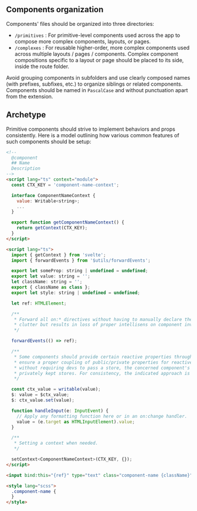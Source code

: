 ## Components organization

Components' files should be organized into three directories:

- `/primitives` : For primitive-level components used across the app to compose more complex components, layouts, or
  pages.
- `/complexes` : For reusable higher-order, more complex components used across multiple layouts / pages / components.
  Complex component compositions specific to a layout or page should be placed to its side, inside the route folder.

Avoid grouping components in subfolders and use clearly composed names (with prefixes, subfixes, etc.) to organize
siblings or related components. Components should be named in `PascalCase` and without punctuation apart from the
extension.

## Archetype

Primitive components should strive to implement behaviors and props consistently. Here is a model outlining how various
common features of such components should be setup:

```html
<!--
  @component
  ## Name
  Description
-->
<script lang="ts" context="module">
  const CTX_KEY = 'component-name-context';

  interface ComponentNameContext {
    value: Writable<string>;
    ...
  }

  export function getComponentNameContext() {
    return getContext(CTX_KEY);
  }
</script>

<script lang="ts">
  import { getContext } from 'svelte';
  import { forwardEvents } from '$utils/forwardEvents';

  export let someProp: string | undefined = undefined;
  export let value: string = '';
  let className: string = '';
  export { className as class };
  export let style: string | undefined = undefined;

  let ref: HTMLElement;

  /**
   * Forward all on:* directives without having to manually declare them on the ref element. This reduces template
   * clutter but results in loss of proper intellisens on component invokers (no on:... auto-completion).
   */

  forwardEvents(() => ref);

  /**
   * Some components should provide certain reactive properties through their context. This implies passing stores to
   * ensure a proper coupling of public/private properties for reactive context accessible to children. For this to work
   * without requiring devs to pass a store, the concerned component's exported properties have to be two-way bound with
   * privately kept stores. For consistency, the indicated approach is as follows:
   */

  const ctx_value = writable(value);
  $: value = $ctx_value;
  $: ctx_value.set(value);

  function handleInput(e: InputEvent) {
    // Apply any formatting function here or in an on:change handler.
    value = (e.target as HTMLInputElement).value;
  }

  /**
   * Setting a context when needed.
   */

  setContext<ComponentNameContext>(CTX_KEY, {});
</script>

<input bind:this="{ref}" type="text" class="component-name {className}" {style} {value} on:input="{handleInput}" />

<style lang="scss">
  .component-name {
  }
</style>
```
